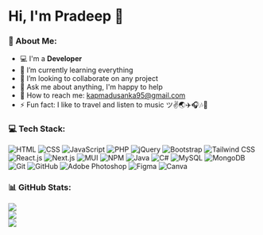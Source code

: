 <!--
**kapmadusanka/kapmadusanka** is a ✨ _special_ ✨ repository because its `README.md` (this file) appears on your GitHub profile.

Here are some ideas to get you started:

- 🔭 I’m currently working on ...
- 🌱 I’m currently learning ...
- 👯 I’m looking to collaborate on ...
- 🤔 I’m looking for help with ...
- 💬 Ask me about ...
- 📫 How to reach me: ...
- 😄 Pronouns: ...
- ⚡ Fun fact: ...
-->
# Hi, I'm Pradeep 👋

### 💫 About Me:

- 💻 I'm a **Developer**
- 🌱 I’m currently learning everything
- 🤝 I’m looking to collaborate on any project
- 💬 Ask me about anything, I'm happy to help
- 📧 How to reach me: kapmadusanka95@gmail.com
- ⚡ Fun fact: I like to travel and listen to music ツ✌🌏✈️🎧🎶🎵

### 💻 Tech Stack:

![HTML](https://img.shields.io/badge/HTML-%23E34F26.svg?style=flat&logo=html5&logoColor=white) ![CSS](https://img.shields.io/badge/CSS-%231572B6.svg?style=flat&logo=css3&logoColor=white) ![JavaScript](https://img.shields.io/badge/JavaScript-%23323330.svg?style=flat&logo=javascript&logoColor=%23F7DF1E) ![PHP](https://img.shields.io/badge/PHP-%23777BB4.svg?style=flat&logo=php&logoColor=white) ![jQuery](https://img.shields.io/badge/jQuery-%230769AD.svg?style=flat&logo=jquery&logoColor=white) ![Bootstrap](https://img.shields.io/badge/Bootstrap-%23563D7C.svg?style=flat&logo=bootstrap&logoColor=white) ![Tailwind CSS](https://img.shields.io/badge/Tailwind%20CSS-%2338B2AC.svg?style=flat&logo=tailwind-css&logoColor=white) ![React.js](https://img.shields.io/badge/React.js-%2320232a.svg?style=flat&logo=react&logoColor=%2361DAFB) ![Next.js](https://img.shields.io/badge/Next.js-black?style=flat&logo=next.js&logoColor=white) ![MUI](https://img.shields.io/badge/MUI-%230081CB.svg?style=flat&logo=mui&logoColor=white) ![NPM](https://img.shields.io/badge/NPM-%23000000.svg?style=flat&logo=npm&logoColor=white) ![Java](https://img.shields.io/badge/Java-ED8B00?style=flat&logo=openjdk&logoColor=white) ![C#](https://img.shields.io/badge/C%23-239120?style=flat&logo=c-sharp&logoColor=white) ![MySQL](https://img.shields.io/badge/MySQL-%2300f.svg?style=flat&logo=mysql&logoColor=white) ![MongoDB](https://img.shields.io/badge/MongoDB-%234ea94b.svg?style=flat&logo=mongodb&logoColor=white) ![Git](https://img.shields.io/badge/Git-%23F05033.svg?style=flat&logo=git&logoColor=white) ![GitHub](https://img.shields.io/badge/GitHub-%23121011.svg?style=flat&logo=github&logoColor=white) ![Adobe Photoshop](https://img.shields.io/badge/Adobe%20Photoshop-%2331A8FF.svg?style=flat&logo=adobe%20photoshop&logoColor=white) ![Figma](https://img.shields.io/badge/Figma-%23F24E1E.svg?style=flat&logo=figma&logoColor=white) ![Canva](https://img.shields.io/badge/Canva-%2300C4CC.svg?style=flat&logo=Canva&logoColor=white)

### 📊 GitHub Stats:

![](https://github-readme-stats.vercel.app/api?username=kapmadusanka&show_icons=true&include_all_commits=true&hide_border=false&theme=tokyonight)<br/>
![](https://github-readme-streak-stats.herokuapp.com/?user=kapmadusanka&hide_border=false&theme=tokyonight)<br/>
![](https://github-readme-stats.vercel.app/api/top-langs/?username=kapmadusanka&include_all_commits=true&langs_count=10&hide_border=false&theme=tokyonight)
